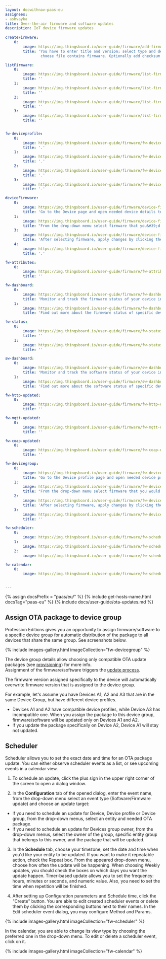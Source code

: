```yaml
---
layout: docwithnav-paas-eu
assignees:
- ashvayka
title: Over-the-air firmware and software updates
description: IoT device firmware updates
 
createFirmware:
    0:
        image: https://img.thingsboard.io/user-guide/firmware/add-firmware-pe.png  
        title: 'You have to enter title and version; select type and device profile (this field we define what type of device this firmware will be available; 
                choose file contains firmware. Optionally add checksum algorithm and checksum.'

listFirmware:
    0:
        image: https://img.thingsboard.io/user-guide/firmware/list-firmware-pe.png
        title: ''
    1:
        image: https://img.thingsboard.io/user-guide/firmware/list-firmware-1-pe.png
        title: ''
    2:
        image: https://img.thingsboard.io/user-guide/firmware/list-firmware-2-pe.png
        title: ''
    3:
        image: https://img.thingsboard.io/user-guide/firmware/list-firmware-3-pe.png
        title: ''     


fw-deviceprofile:
    0:
        image: https://img.thingsboard.io/user-guide/firmware/fw-deviceprofile-pe.png
        title: '.'
    1:
        image: https://img.thingsboard.io/user-guide/firmware/fw-deviceprofile-1-pe.png
        title: '.'
    2:
        image: https://img.thingsboard.io/user-guide/firmware/fw-deviceprofile-2-pe.png
        title: '.'
    3:
        image: https://img.thingsboard.io/user-guide/firmware/fw-deviceprofile-3-pe.png
        title: '.'

deviceFirmware:
    0:
        image: https://img.thingsboard.io/user-guide/firmware/device-firmware-pe.png
        title: 'Go to the Device page and open needed device details to edit its information.'
    1:
        image: https://img.thingsboard.io/user-guide/firmware/device-firmware-1-pe.png
        title: "From the drop-down menu select firmware that you&#39;d like to assign to this device."
    3:
        image: https://img.thingsboard.io/user-guide/firmware/device-firmware-2-pe.png
        title: 'After selecting firmware, apply changes by clicking the orange check mark in the right corner of the page.'
    4:
        image: https://img.thingsboard.io/user-guide/firmware/device-firmware-3-pe.png
        title: '.'

fw-attributes:
    0:
        image: https://img.thingsboard.io/user-guide/firmware/fw-attributes-pe.png
        title: ''

fw-dashboard:
    0:
        image: https://img.thingsboard.io/user-guide/firmware/fw-dashboard-pe.png
        title: 'Monitor and track the firmware status of your device in the Firmware dashboard.'
    1:
        image: https://img.thingsboard.io/user-guide/firmware/fw-dashboard-1-pe.png
        title: 'Find out more about the firmware status of specific devices by clicking the buttons next to the device names.'

fw-status:
    0:
        image: https://img.thingsboard.io/user-guide/firmware/fw-status-pe.png
        title: ''
    1:
        image: https://img.thingsboard.io/user-guide/firmware/fw-status-1-pe.png
        title: ''

sw-dashboard:
    0:
        image: https://img.thingsboard.io/user-guide/firmware/sw-dashboard-1-pe.png
        title: 'Monitor and track the software status of your device in the Software dashboard.'
    1:
        image: https://img.thingsboard.io/user-guide/firmware/sw-dashboard-2-pe.png
        title: 'Find out more about the software status of specific devices by clicking the buttons next to the device names.'

fw-http-updated:
    0:
        image: https://img.thingsboard.io/user-guide/firmware/fw-http-updated.png
        title: ''

fw-mqtt-updated:
    0:
        image: https://img.thingsboard.io/user-guide/firmware/fw-mqtt-updated.png
        title: ''

fw-coap-updated:
    0:
        image: https://img.thingsboard.io/user-guide/firmware/fw-coap-updated.png
        title: ''

fw-devicegroup:
    0:
        image: https://img.thingsboard.io/user-guide/firmware/fw-devicegroup-pe.png
        title: 'Go to the Device profile page and open needed device profile details to edit its information.'
    1:
        image: https://img.thingsboard.io/user-guide/firmware/fw-devicegroup-1-pe.png
        title: "From the drop-down menu select firmware that you would like to assign to this device profile."
    2:
        image: https://img.thingsboard.io/user-guide/firmware/fw-devicegroup-2-pe.png
        title: 'After selecting firmware, apply changes by clicking the orange check mark in the right corner of the page.'
    3:
        image: https://img.thingsboard.io/user-guide/firmware/fw-devicegroup-3-pe.png
        title: ''

fw-scheduler:
    0:
        image: https://img.thingsboard.io/user-guide/firmware/fw-scheduler-pe.png
    1:
        image: https://img.thingsboard.io/user-guide/firmware/fw-scheduler-1-pe.png
    2:
        image: https://img.thingsboard.io/user-guide/firmware/fw-scheduler-2-pe.png

fw-calendar:
    0:
        image: https://img.thingsboard.io/user-guide/firmware/fw-scheduler-3-pe.png


---
```


{% assign docsPrefix = "paas/eu/" %}
{% include get-hosts-name.html docsTag="paas-eu" %}
{% include docs/user-guide/ota-updates.md %}

## Assign OTA package to device group

Profession Editions gives you an opportunity to assign firmware/software to a specific device group for
automatic distribution of the package to all devices that share the same group. See screenshots below.

{% include images-gallery.html imageCollection="fw-devicegroup" %}

The device group details allow choosing only compatible OTA update packages 
(see [provisioning](/docs/{{docsPrefix}}user-guide/ota-updates/#provision-ota-package-to-thingsboard-repository)) for more info.  
Assignment of the firmware/software triggers the [update process](/docs/{{docsPrefix}}user-guide/ota-updates/#update-process).

The firmware version assigned specifically to the device will automatically overwrite firmware version that is assigned to the device group.

For example, let's assume you have Devices A1, A2 and A3 that are in the same Device Group, but have different device profiles. 

* Devices A1 and A2 have compatible device profiles, while Device A3 has incompatible one. When you assign the package to this device group, 
  firmware/software will be updated only on Devices A1 and A2.
* If you update the package specifically on Device A2, Device A1 will stay not updated.

## Scheduler 

Scheduler allows you to set the exact date and time for an OTA package update. 
You can either observe scheduler events as a list, or see upcoming events in a calendar view.
1. To schedule an update, click the plus sign in the upper right corner of the screen to open a dialog window.

2. In the **Configuration** tab of the opened dialog, enter the event name, from the drop-down menu select an event type (Software/Firmware update) and 
choose an update target:
* If you need to schedule an update for Device, Device profile or Device group, from the drop-down menus, select an entity 
and needed OTA package. 
* If you need to schedule an update for Devices group owner, from the drop-down menus, select the owner of the group, specific entity group that belongs to this owner,
and the package that will be updated.
  
3. In the **Schedule** tab, choose your timezone, set the date and time when you'd like your entity to be updated. 
If you want to make it repeatable action, check the Repeat box. From the appeared drop-down menu, choose how often the update will be happening.
When choosing Weekly updates, you should check the boxes on which days you want the update happen. 
Timer-based update allows you to set the frequency: hours, minutes or seconds, and numeric value.
Also, you need to set the time when repetition will be finished.

4. After setting up Configuration parameters and Schedule time, click the "Create" button.
You are able to edit created scheduler events or delete them by clicking the corresponding buttons next to their names.
In the Edit scheduler event dialog, you may configure Method and Params.
  
{% include images-gallery.html imageCollection="fw-scheduler" %}

In the calendar, you are able to change its view type by choosing the preferred one in the drop-down menu. To edit or delete a scheduler event, click on it.

{% include images-gallery.html imageCollection="fw-calendar" %}
